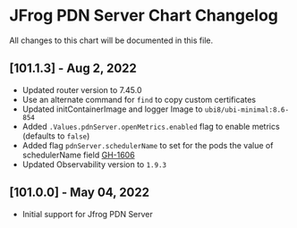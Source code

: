 # JFrog PDN Server Chart Changelog
All changes to this chart will be documented in this file.

## [101.1.3] - Aug 2, 2022
* Updated router version to 7.45.0
* Use an alternate command for `find` to copy custom certificates
* Updated initContainerImage and logger Image to `ubi8/ubi-minimal:8.6-854`
* Added `.Values.pdnServer.openMetrics.enabled` flag to enable metrics (defaults to `false`)
* Added flag `pdnServer.schedulerName` to set for the pods the value of schedulerName field [GH-1606](https://github.com/jfrog/charts/issues/1606)
* Updated Observability version to `1.9.3`

## [101.0.0] - May 04, 2022
* Initial support for Jfrog PDN Server
